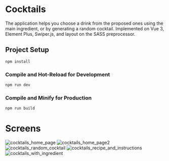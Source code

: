 # Cocktails
The application helps you choose a drink from the proposed ones using the main ingredient, or by generating a random cocktail. Implemented on Vue 3, Element Plus, Swiper.js, and layout on the SASS preprocessor.
## Project Setup

```sh
npm install
```

### Compile and Hot-Reload for Development

```sh
npm run dev
```

### Compile and Minify for Production

```sh
npm run build

```
# Screens
![cocktails_home_page](https://github.com/zebpaa/cocktails/assets/99737311/555bebc0-a06f-4426-9eee-0b64f2c1f404)
![cocktails_home_page2](https://github.com/zebpaa/cocktails/assets/99737311/a91d90fc-1f32-4515-874d-f8a1816dcf86)
![cocktails_random_cocktail](https://github.com/zebpaa/cocktails/assets/99737311/dc857bae-fc06-4997-a578-43366e033914)
![cocktails_recipe_and_instructions](https://github.com/zebpaa/cocktails/assets/99737311/47246514-1660-432e-9f52-c2bb7a81b370)
![cocktails_with_ingredient](https://github.com/zebpaa/cocktails/assets/99737311/89512069-8ea2-4da2-83cb-441b71ad6eb5)
